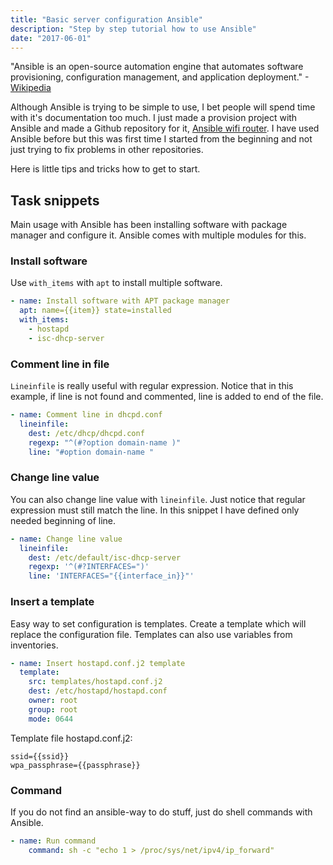 ```yaml
---
title: "Basic server configuration Ansible"
description: "Step by step tutorial how to use Ansible"
date: "2017-06-01"
---
```


"Ansible is an open-source automation engine that automates software provisioning, configuration management, and application deployment." -[Wikipedia](<https://en.wikipedia.org/wiki/Ansible_(software)>)

Although Ansible is trying to be simple to use, I bet people will spend time with it's documentation too much. I just made a provision project with Ansible and made a Github repository for it, [Ansible wifi router](https://github.com/Scionar/ansible-wifi-router). I have used Ansible before but this was first time I started from the beginning and not just trying to fix problems in other repositories.

Here is little tips and tricks how to get to start.

## Task snippets

Main usage with Ansible has been installing software with package manager and configure it. Ansible comes with multiple modules for this.

### Install software

Use `with_items` with `apt` to install multiple software.

```yaml
- name: Install software with APT package manager
  apt: name={{item}} state=installed
  with_items:
    - hostapd
    - isc-dhcp-server
```

### Comment line in file

`Lineinfile` is really useful with regular expression. Notice that in this example, if line is not found and commented, line is added to end of the file.

```yaml
- name: Comment line in dhcpd.conf
  lineinfile:
    dest: /etc/dhcp/dhcpd.conf
    regexp: "^(#?option domain-name )"
    line: "#option domain-name "
```

### Change line value

You can also change line value with `lineinfile`. Just notice that regular expression must still match the line. In this snippet I have defined only needed beginning of line.

```yaml
- name: Change line value
  lineinfile:
    dest: /etc/default/isc-dhcp-server
    regexp: '^(#?INTERFACES=")'
    line: 'INTERFACES="{{interface_in}}"'
```

### Insert a template

Easy way to set configuration is templates. Create a template which will replace the configuration file. Templates can also use variables from inventories.

```yaml
- name: Insert hostapd.conf.j2 template
  template:
    src: templates/hostapd.conf.j2
    dest: /etc/hostapd/hostapd.conf
    owner: root
    group: root
    mode: 0644
```

Template file hostapd.conf.j2:

```
ssid={{ssid}}
wpa_passphrase={{passphrase}}
```

### Command

If you do not find an ansible-way to do stuff, just do shell commands with Ansible.

```yaml
- name: Run command
    command: sh -c "echo 1 > /proc/sys/net/ipv4/ip_forward"
```
